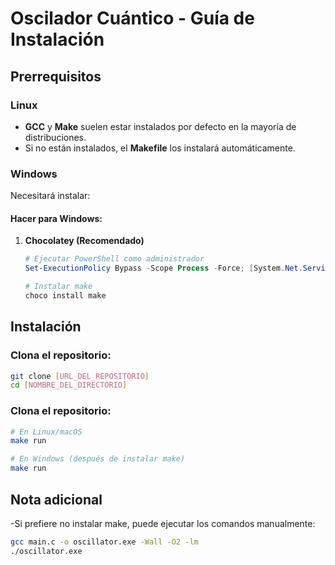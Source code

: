 # Oscilador Cuántico - Guía de Instalación

## Prerrequisitos

### Linux
- **GCC** y **Make** suelen estar instalados por defecto en la mayoría de distribuciones.
- Si no están instalados, el **Makefile** los instalará automáticamente.

### Windows
Necesitará instalar:

#### Hacer para Windows:
1. **Chocolatey (Recomendado)**
    ```powershell
    # Ejecutar PowerShell como administrador
    Set-ExecutionPolicy Bypass -Scope Process -Force; [System.Net.ServicePointManager]::SecurityProtocol = [System.Net.ServicePointManager]::SecurityProtocol -bor 3072; iex ((New-Object System.Net.WebClient).DownloadString('https://community.chocolatey.org/install.ps1'))

    # Instalar make
    choco install make
    ```

## Instalación

### Clona el repositorio:
```bash
git clone [URL_DEL_REPOSITORIO]
cd [NOMBRE_DEL_DIRECTORIO]
```
### Clona el repositorio:
```bash
# En Linux/macOS
make run

# En Windows (después de instalar make)
make run
```

## Nota adicional
-Si prefiere no instalar make, puede ejecutar los comandos manualmente:
```bash
gcc main.c -o oscillator.exe -Wall -O2 -lm
./oscillator.exe
```
